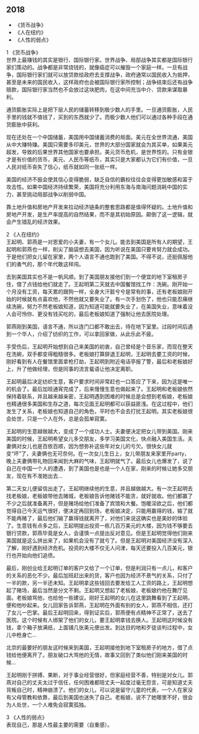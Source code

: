 ## 2018
- 《货币战争》
- 《人在纽约》
- 《人性的弱点》


1 《货币战争》  
世界上最赚钱的其实是银行、国际银行家。世界战争、局部战争其实都是国际银行家们策动的。战争都是非常烧钱的，就像癌症可以摧毁一个家庭一样。一旦有战争，国际银行家们就可以放贷款给政府去支撑战争，政府通常以国民收入为抵押，甚至是未来的国民收入，这样政府也会被国际银行家所控制；战争结束后还有战争赔款，国际银行家当然也不会放过这块肥肉，在这中间充当中介、贷款来谋取暴利。

通货膨胀实际上是把下层人民的储蓄转移到极少数人的手里。一旦通货膨胀，人民手里的钱就不值钱了，买到的东西就少了。而极少数人他们可以通过各种手段在通货膨胀中获利。

现在还处在一个中国储蓄，美国用中国储蓄消费的局面。美元在全世界流通，美国从中大赚特赚。美国只需要多印美元，世界的大部分国家就会为其买单，如果美元超发，导致的后果世界其他国家也要承担。美元货币危机，是世界性的。只有金银才是有价值的货币，美元、人民币等纸币，其实只是大家都认为它们有价值，一旦人民对纸币丧失了信心，纸币就如同一张纸一样。

美国的经济不振会使其信心变得脆弱，缺乏自信的霸权往往会变得更加敏感和富于攻击性。如果中国经济持续繁荣，美国将充分利用东海与南海问题消耗中国的实力，甚至挑动局部战争以削弱中国。

靠土地升值和房地产开发来拉动经济链条的整套思路都是值得怀疑的。土地升值和房地产开发，是生产率提高的自然结果，而不是其初始原因。颠倒了这一逻辑，就会产生错乱的经济效果。

2 《人在纽约》  
王起明、郭燕是一对恩爱的小夫妻，有一个女儿。能去到美国是所有人的期望，王起明和郭燕也一样，削尖了脑袋想去美国，因为听说在美国只要肯努力就会成功。于是他们把女儿留在家里，两个人语言不通也跑到了美国。不得不说，还挺佩服他们的勇气的，那个年代敢这样闯。

去到美国其实也不是一帆风顺。到了美国朋友接他们到一个便宜的地下室租房子住，借了点钱给他们就走了。王起明第二天就去中国餐馆找工作：洗碗。刚开始一个月没有工资，每天累的跟狗一样，全身大汗脏兮兮是常有的事，还有老板娘刚开始的时候就有点喜欢他，不然他就又要失业了。有一次手划伤了，他也只能忍痛继续洗碗，努力不然老板娘知道，因为知道可能就要失业了，在美国失业，意味着没人会可怜你、更没有钱买吃的，最后老板娘知道了强制让他去医院处理。

郭燕刚到美国，语言不通，所以连门口都不敢出去，待在地下室里。过段时间后遇到一个华人，介绍了纺织的工作，可以拿回家做，从此乐此不疲。

手受伤后，王起明开始想到自己来美国的初衷，自己曾经是个音乐家，而现在整天在洗碗，双手都变得粗糙很多。老板娘打算辞退王起明，王起明去要工资的时候，刚好看到有人在餐馆里面拿枪打劫，王起明到附近电话亭报了警，最后和老板娘好上，升了他做经理，但是同事的流言蜚语让他决定离职。

王起明最后决定纺织生意，客户要求时间非常赶也一口答应了下来，因为这是唯一的机会了。最后加班通宵完成了，后来慢慢生意也做起来了。王起明和老板娘依然保持着联系，并且越来越亲密，王起明遇到困难的时候总是会想到老板娘，老板娘也精通很多美国和生存之道，每次见面王起明都可以获益匪浅。在这过程中，他们发生了关系，老板娘也知道自己的角色，平时也不会去打扰王起明。其实老板娘很会处世，只是一个人在外，总是会孤单寂寞。

王起明的生意越做越大，变成了一个成功人士。夫妻便决定把女儿带到美国。刚来美国的时候，王起明希望女儿多交朋友，多学习美国文化，快点融入美国生活。夫妻俩对女儿也是百依百顺，因为想弥补这些年对女儿的亏欠。很快女儿就变“坏”了，夫妻俩也无可奈何。在一次女儿生日上，女儿带朋友来家里开party，晚上夫妻俩带礼物回来闻到大麻的气味，王起明就气了。最后女儿也爆发了，说了自己在中国一个人的遭遇，到了美国也是也是一个人在家，刚来的时候让她多交朋友，现在有不准她出去...

第二天女儿便留信出走了。王起明继续他的生意，并且越做越大。有一次王起明去找老板娘，老板娘带他去赌城，老板娘告诉他赌钱不能贪，就好就收。他们都赢了不少之后就准备离开，但是赌场给他们准备了宾馆和大餐。饱暖淫欲之后，他们都觉得自己今天运气很好，便决定再回到场，老板娘决定，只能用赢得的钱，输了就不能再赌了，最后他们输了赢得钱就离开了，对他们来说这确实也是美妙的体验了。生意钱有点多之后，王起明提出投资一栋几百万美元的大楼，因为钱不够要去银行贷款，郭燕毕竟是女人，会谨慎一点提出反对意见。但是王起明觉得他们刚来美国就是这么拼出来了，如果机会没有了就亏了。但是王起明对美国经济没有深入了解，刚好遇到经济危机。投资的大楼不仅无人问津，每天还要投入几百美元，银行也开始向他们追债。

最后，刚创业给王起明订单的客户又给了一个订单，但是利润只有一点儿，和客户的关系的恶化不少。最后加班赶出来的货，客户也因为经济不景气的关系，只付了一半的款，另一半还未知。王起明拿这些钱回去要发给工人工资的路上，王起明想起了赌场，最后当然是分文不剩。王起明又想起了老板娘，老板娘约他在舞厅见面。老板娘骂他，也给他一些建议。刚好王起明的女儿在这里跳舞看到了王起明，便和他吵起来。女儿回家告诉郭燕，王起明在外面有别的女人，郭燕不相信，还打了女儿一巴掌。最后王起明回来，得到证实后，郭燕便有点精神不正常了，送去了医院。这个时候有人绑架了他们的女儿，要王起明拿钱去换人。王起明这时候没有钱，拿个箱子放满纸，上面铺几张美元便出发。到达目的地和歹徒谈判过程中，女儿中枪身亡...

北京的最要好的朋友这时候来到美国，王起明接他到地下室租房子的地方，借了点钱给他便离开了。朋友破口大骂他的无情，故事又回到了类似他们刚来美国的时候...

王起明刚于拼搏、果断，对于事业经营很好，但家庭经营不善，特别是对女儿。郭燕对自己的丈夫太过于信任，任何困难都陪丈夫一起度过毫无怨言，可是知道丈夫背叛自己时，精神崩溃了。他们的女儿，可以说是留守儿童的代表，一个人在家没有父母管教和依靠，最后到美国也迷失了自己。老板娘，说不了她哪里不好，很会为人处世，一个人难免会寂寞孤独。

3 《人性的弱点》  
表现自己，那是人性最主要的需要（自重感）。